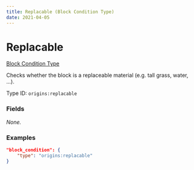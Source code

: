 ```yaml
---
title: Replacable (Block Condition Type)
date: 2021-04-05
---
```


# Replacable

[Block Condition Type](../block_condition_types.md)

Checks whether the block is a replaceable material (e.g. tall grass, water, ...).

Type ID: `origins:replacable`


### Fields

_None._


### Examples

```json
"block_condition": {
    "type": "origins:replacable"
}
```
